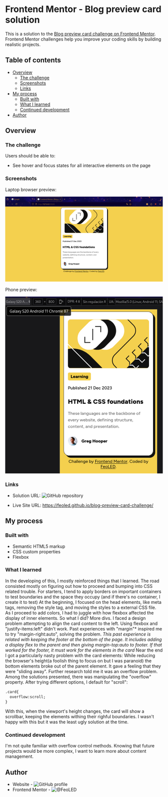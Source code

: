 # Frontend Mentor - Blog preview card solution

This is a solution to the [Blog preview card challenge on Frontend Mentor](https://www.frontendmentor.io/challenges/blog-preview-card-ckPaj01IcS). Frontend Mentor challenges help you improve your coding skills by building realistic projects. 

## Table of contents

- [Overview](#overview)
  - [The challenge](#the-challenge)
  - [Screenshots](#screenshot)
  - [Links](#links)
- [My process](#my-process)
  - [Built with](#built-with)
  - [What I learned](#what-i-learned)
  - [Continued development](#continued-development)
- [Author](#author)


## Overview

### The challenge

Users should be able to:

- See hover and focus states for all interactive elements on the page

### Screenshots

Laptop browser preview:

![](browser-preview.png)

Phone preview: 

![](phone-preview.png)

### Links

- Solution URL: ![GitHub repository](https://github.com/FeoLED/blog-preview-card-challenge)

- Live Site URL:  https://feoled.github.io/blog-preview-card-challenge/


## My process

### Built with

- Semantic HTML5 markup
- CSS custom properties
- Flexbox

### What I learned

   In the developing of this, I mostly reinforced things that I learned. The road consisted mostly on figuring out how to proceed and bumping into CSS related trouble.
    For starters, I tend to apply borders on important containers to test boundaries and the space they occupy (and if there's no container, I create it to test)
    At the beginning, I focused on the head elements, like meta tags, removing the style tag, and moving the styles to a external CSS file.
    As I proceed to add colors, I had to juggle with how flexbox affected the display of inner elements. So what I did? More divs.
    I faced a design problem attempting to align the card content to the left. Using flexbox and "justify-items:left" didn't work. Past experiences with "margin"* inspired me to try "margin-right:auto", solving the problem.
    *This past experience is related with keeping the footer at the bottom of the page. It includes adding a display flex to the parent and then giving margin-top:auto to footer. If that worked for the footer, it must work for the elements in the card*
    Near the end I got a particularly nasty problem with the card elements: While reducing the browser's height(a foolish thing to focus on but I was paranoid) the bottom elements broke out of the parent element. It gave a feeling that they were "sliding away". Further research told me it was an overflow problem.
    Among the solutions presented, there was manipulating the "overflow" property. After trying different options, I default for "scroll":

```
.card{
  overflow:scroll;
}
```
With this, when the viewport's height changes, the card will show a scrollbar, keeping the elements withing their righful boundaries. I wasn't happy with this but it was the least ugly solution at the time.


### Continued development

I'm not quite familiar with overflow control methods. Knowing that future projects would be more complex, I want to learn more about content management. 


## Author

- Website - ![GitHub profile](https://github.com/FeoLED)
- Frontend Mentor - ![@FeoLED](https://www.frontendmentor.io/profile/FeoLED)
